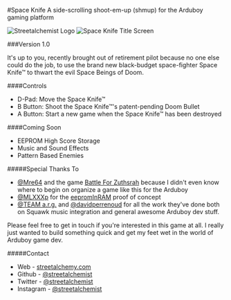 #Space Knife
A side-scrolling shoot-em-up (shmup) for the Arduboy gaming platform

![Streetalchemist Logo](https://raw.githubusercontent.com/streetalchemist/SpaceKnife/master/production/streetAlchemyScreen.png)
![Space Knife Title Screen](https://raw.githubusercontent.com/streetalchemist/SpaceKnife/master/production/titleScreen.png)

###Version 1.0

It's up to you, recently brought out of retirement pilot because no one else could do the job, to use the brand new black-budget space-fighter Space Knife™ to thwart the evil Space Beings of Doom.

####Controls
- D-Pad: Move the Space Knife™
- B Button: Shoot the Space Knife™'s patent-pending Doom Bullet
- A Button: Start a new game when the Space Knife™ has been destroyed

####Coming Soon
- EEPROM High Score Storage
- Music and Sound Effects
- Pattern Based Enemies


#####Special Thanks To
- [@Mre64](https://github.com/Mre64) and the game [Battle For Zuthsrah](https://github.com/Mre64/BattleForZuthsrah) because I didn't even know where to begin on organize a game like this for the Arduboy
- [@MLXXXp](https://github.com/MLXXXp) for the [eepromInRAM](https://github.com/MLXXXp/eepromInRAM) proof of concept
- [@TEAM a.r.g.](https://github.com/TEAMarg) and [@davidperrenoud](https://github.com/davidperrenoud) for all the work they've done both on Squawk music integration and general awesome Arduboy dev stuff.

Please feel free to get in touch if you're interested in this game at all. I really just wanted to build something quick and get my feet wet in the world of Arduboy game dev.

#####Contact
- Web - [streetalchemy.com](http://www.streetalchemy.com)
- Github - [@streetalchemist](https://github.com/streetalchemist)
- Twitter - [@streetalchemist](https://twitter.com/streetalchemist)
- Instagram - [@streetalchemist](https://www.instagram.com/streetalchemist/)